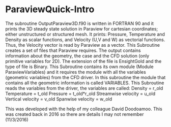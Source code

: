 # ParaviewQuick-Intro

The subroutine OutputParaview3D.f90 is written in FORTRAN 90 and it prints the 3D steady state solution in Paraview for cartesian coordinates; either unstructured or structured mesh. 
It prints: Pressure, Temperature and Density as scalar functions, and Velocity (U,V and W) as vectorial functions. Thus, the Velocity vector is read by Paraview as a vector. 
This Subroutine creates a set of files that Paraview requires. The output contains information about the geometry, the case and the CFD solution (only primitive variables for 2D). 
The extension of the file is EnsightGold and the type of file is Binary. 
This Subroutine contains its own module (Module ParaviewVariables) and it requires the module with all the variables (geometric variables) from the CFD driver. In this subroutine the module that contains all the geometric information is called VARIABLES. 
This Subroutine reads the variables from the driver, the variables are called: 
Density = r_old
Temperature = t_old
Pressure = t_old*r_old
Streamwise velocity = u_old
Vertical velocity = v_old
Spanwise velocity = w_old

This was developed with the help of my colleague David Doodoamoo.
This was created back in 2016 so there are details I may not remember (11/3/2016)


